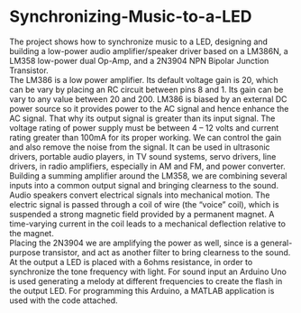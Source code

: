 # Synchronizing-Music-to-a-LED
The project shows how to synchronize music to a LED, designing and building a low-power audio amplifier/speaker driver based on a LM386N, a LM358 low-power dual Op-Amp, and a 2N3904 NPN Bipolar Junction Transistor.  
The LM386 is a low power amplifier. Its default voltage gain is 20, which can be vary by placing an RC circuit between pins 8 and 1. Its gain can be vary to any value between 20 and 200. LM386 is biased by an external DC power source so it provides power to the AC signal and hence enhance the AC signal. That why its output signal is greater than its input signal. The voltage rating of power supply must be between 4 – 12 volts and current rating greater than 100mA for its proper working.
We can control the gain and also remove the noise from the signal. It can be used in ultrasonic drivers, portable audio players, in TV sound systems, servo drivers, line drivers, in radio amplifiers, especially in AM and FM, and power converter. 
Building a summing amplifier around the LM358, we are combining several inputs into a common output signal and bringing clearness to the sound. 
Audio speakers convert electrical signals into mechanical motion. The electric signal is passed through a coil of wire (the “voice” coil), which is suspended a strong magnetic field provided by a permanent magnet. A time-varying current in the coil leads to a mechanical deflection relative to the magnet.  
Placing the 2N3904 we are amplifying the power as well, since is a general-purpose transistor, and act as another filter to bring clearness to the sound.
At the output a LED is placed with a 6ohms resistance, in order to synchronize the tone frequency with light.
For sound input an Arduino Uno is used generating a melody at different frequencies to create the flash in the output LED. For programming this Arduino, a MATLAB application is used with the code attached.

